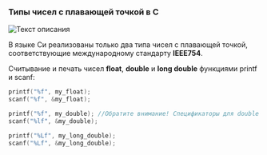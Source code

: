 ### Типы чисел с плавающей точкой в С ###

![Текст описания](https://foxford.ru/uploads/tinymce_image/image/2912/fb1d3d3268d51f53.png)

В языке Си реализованы только два типа чисел с плавающей точкой, соответствующие международному стандарту **IEEE754**.

Считывание и печать чисел **float**, **double** и **long double** функциями printf и scanf:
```c
printf("%f", my_float);
scanf("%f", &my_float);

printf("%f", my_double); //Обратите внимание! Спецификаторы для double различаются!
scanf("%lf", &my_double);

printf("%Lf", my_long_double);
scanf("%Lf", &my_long_double);
```
